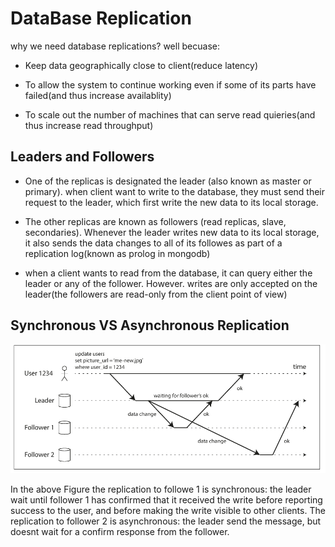 # DataBase Replication

why we need database replications? well becuase:

- Keep data geographically close to client(reduce latency)

- To allow the system to continue working even if some of its parts have failed(and thus increase availablity)

- To scale out the number of machines that can serve read quieries(and thus increase read throughput)

## Leaders and Followers

- One of the replicas is designated the leader (also known as master or primary). when client want to write to the database, they must send their request to the leader, which first write the new data to its local storage.

- The other replicas are known as followers (read replicas, slave, secondaries). Whenever the leader writes new data to its local storage, it also sends the data changes to all of its followes as part of a replication log(known as prolog in mongodb)

- when a client wants to read from the database, it can query either the leader or any of the follower. However. writes are only accepted on the leader(the followers are read-only from the client point of view)

## Synchronous VS Asynchronous Replication

![alt text](https://www.github.com/amiiy/DataBaseTips/blob/master/replication/img1.png 'database replication types')

In the above Figure the replication to followe 1 is synchronous: the leader wait until follower 1 has confirmed that it received the write before reporting success to the user, and before making the write visible to other clients. The replication to follower 2 is asynchronous: the leader send the message, but doesnt wait for a confirm response from the follower.
